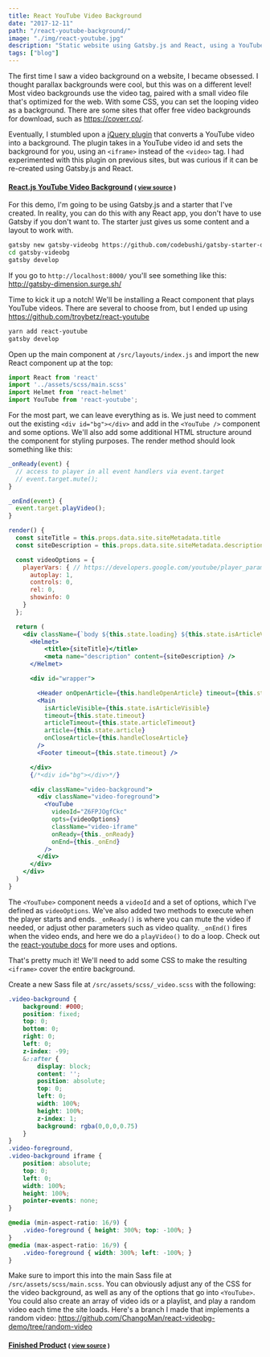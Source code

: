 ```yaml
---
title: React YouTube Video Background
date: "2017-12-11"
path: "/react-youtube-background/"
image: "./img/react-youtube.jpg"
description: "Static website using Gatsby.js and React, using a YouTube video as the background."
tags: ["blog"]
---
```


The first time I saw a video background on a website, I became obsessed. I thought parallax backgrounds were cool, but this was on a different level! Most video backgrounds use the video tag, paired with a small video file that's optimized for the web. With some CSS, you can set the looping video as a background. There are some sites that offer free video backgrounds for download, such as https://coverr.co/.

Eventually, I stumbled upon a [jQuery plugin](https://github.com/pupunzi/jquery.mb.YTPlayer) that converts a YouTube video into a background. The plugin takes in a YouTube video id and sets the background for you, using an `<iframe>` instead of the `<video>` tag. I had experimented with this plugin on previous sites, but was curious if it can be re-created using Gatsby.js and React.

<h4 class="mt-4 mb-4"><a href="http://hc-gatsby-videobg.surge.sh/">React.js YouTube Video Background</a> <small>( <a href="https://github.com/ChangoMan/react-videobg-demo">view source</a> )</small></h4>

For this demo, I'm going to be using Gatsby.js and a starter that I've created. In reality, you can do this with any React app, you don't have to use Gatsby if you don't want to. The starter just gives us some content and a layout to work with.

```bash
gatsby new gatsby-videobg https://github.com/codebushi/gatsby-starter-dimension
cd gatsby-videobg
gatsby develop
```

If you go to `http://localhost:8000/` you'll see something like this: http://gatsby-dimension.surge.sh/

Time to kick it up a notch! We'll be installing a React component that plays YouTube videos. There are several to choose from, but I ended up using https://github.com/troybetz/react-youtube

```bash
yarn add react-youtube
gatsby develop
```

Open up the main component at `/src/layouts/index.js` and import the new React component up at the top:

```jsx
import React from 'react'
import '../assets/scss/main.scss'
import Helmet from 'react-helmet'
import YouTube from 'react-youtube';
```

For the most part, we can leave everything as is. We just need to comment out the existing `<div id="bg"></div>` and add in the `<YouTube />` component and some options. We'll also add some additional HTML structure around the component for styling purposes. The render method should look something like this:

```jsx
_onReady(event) {
  // access to player in all event handlers via event.target
  // event.target.mute();
}

_onEnd(event) {
  event.target.playVideo();
}

render() {
  const siteTitle = this.props.data.site.siteMetadata.title
  const siteDescription = this.props.data.site.siteMetadata.description

  const videoOptions = {
    playerVars: { // https://developers.google.com/youtube/player_parameters
      autoplay: 1,
      controls: 0,
      rel: 0,
      showinfo: 0
    }
  };

  return (
    <div className={`body ${this.state.loading} ${this.state.isArticleVisible ? 'is-article-visible' : ''}`}>
      <Helmet>
          <title>{siteTitle}</title>
          <meta name="description" content={siteDescription} />
      </Helmet>

      <div id="wrapper">

        <Header onOpenArticle={this.handleOpenArticle} timeout={this.state.timeout} />
        <Main
          isArticleVisible={this.state.isArticleVisible}
          timeout={this.state.timeout}
          articleTimeout={this.state.articleTimeout}
          article={this.state.article}
          onCloseArticle={this.handleCloseArticle}
        />
        <Footer timeout={this.state.timeout} />

      </div>
      {/*<div id="bg"></div>*/}

      <div className="video-background">
        <div className="video-foreground">
          <YouTube
            videoId="Z6FPJOgfCkc"
            opts={videoOptions}
            className="video-iframe"
            onReady={this._onReady}
            onEnd={this._onEnd}
          />
        </div>
      </div>
    </div>
  )
}
```

The `<YouTube>` component needs a `videoId` and a set of options, which I've defined as `videoOptions`. We've also added two methods to execute when the player starts and ends. `_onReady()` is where you can mute the video if needed, or adjust other parameters such as video quality. `_onEnd()` fires when the video ends, and here we do a `playVideo()` to do a loop. Check out the [react-youtube docs](https://github.com/troybetz/react-youtube) for more uses and options.

That's pretty much it! We'll need to add some CSS to make the resulting `<iframe>` cover the entire background.

Create a new Sass file at `/src/assets/scss/_video.scss` with the following:

```scss
.video-background {
    background: #000;
    position: fixed;
    top: 0;
    bottom: 0;
    right: 0;
    left: 0;
    z-index: -99;
    &::after {
        display: block;
        content: '';
        position: absolute;
        top: 0;
        left: 0;
        width: 100%;
        height: 100%;
        z-index: 1;
        background: rgba(0,0,0,0.75)
    }
}
.video-foreground,
.video-background iframe {
    position: absolute;
    top: 0;
    left: 0;
    width: 100%;
    height: 100%;
    pointer-events: none;
}

@media (min-aspect-ratio: 16/9) {
    .video-foreground { height: 300%; top: -100%; }
}
@media (max-aspect-ratio: 16/9) {
    .video-foreground { width: 300%; left: -100%; }
}
```

Make sure to import this into the main Sass file at `/src/assets/scss/main.scss`. You can obviously adjust any of the CSS for the video background, as well as any of the options that go into `<YouTube>`. You could also create an array of video ids or a playlist, and play a random video each time the site loads. Here's a branch I made that implements a random video: https://github.com/ChangoMan/react-videobg-demo/tree/random-video

<h4><a href="http://hc-gatsby-videobg.surge.sh/">Finished Product</a> <small>( <a href="https://github.com/ChangoMan/react-videobg-demo">view source</a> )</small></h4>
